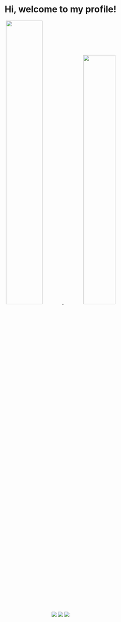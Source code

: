 <h1 align="center">
  Hi, welcome to my profile!
</h1>

<div align="center">
  <a href="https://github.com/iagointra">
  <img width="48%" src="https://github-readme-stats.vercel.app/api?username=iagointra&show_icons=true&theme=algolia&include_all_commits=true"/>
  <img width="45%" src="https://github-readme-stats.vercel.app/api/top-langs/?username=iagointra&theme=algolia"/>
</div>

<div align="center">
  <a href ="mailto:iago2.vix@gmail.com"><img src="https://img.shields.io/badge/-Gmail-%23333?style=for-the-badge&logo=gmail&logoColor=white" target="_blank"></a>
  <a href="https://www.linkedin.com/in/iago-intra-mendonça-380802235/" target="_blank"><img src="https://img.shields.io/badge/-LinkedIn-%230077B5?style=for-the-badge&logo=linkedin&logoColor=white" target="_blank"></a>
  <a href="https://www.instagram.com/iagointra"><img src="https://img.shields.io/badge/Instagram-E4405F?style=for-the-badge&logo=instagram&logoColor=white" target="_blank"></a>
</div>
